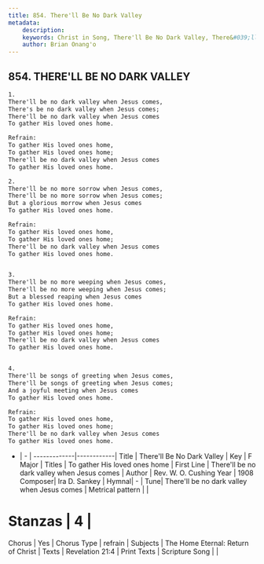 ```yaml
---
title: 854. There'll Be No Dark Valley
metadata:
    description: 
    keywords: Christ in Song, There'll Be No Dark Valley, There&#039;ll be no dark valley when Jesus comes, To gather His loved ones home
    author: Brian Onang'o
---
```



## 854. THERE'LL BE NO DARK VALLEY

```txt
1.
There'll be no dark valley when Jesus comes,
There's be no dark valley when Jesus comes;
There'll be no dark valley when Jesus comes
To gather His loved ones home.

Refrain:
To gather His loved ones home,
To gather His loved ones home;
There'll be no dark valley when Jesus comes
To gather His loved ones home.

2.
There'll be no more sorrow when Jesus comes,
There'll be no more sorrow when Jesus comes;
But a glorious morrow when Jesus comes
To gather His loved ones home. 

Refrain:
To gather His loved ones home,
To gather His loved ones home;
There'll be no dark valley when Jesus comes
To gather His loved ones home.


3.
There'll be no more weeping when Jesus comes,
There'll be no more weeping when Jesus comes;
But a blessed reaping when Jesus comes
To gather His loved ones home. 

Refrain:
To gather His loved ones home,
To gather His loved ones home;
There'll be no dark valley when Jesus comes
To gather His loved ones home.


4.
There'll be songs of greeting when Jesus comes,
There'll be songs of greeting when Jesus comes;
And a joyful meeting when Jesus comes
To gather His loved ones home. 

Refrain:
To gather His loved ones home,
To gather His loved ones home;
There'll be no dark valley when Jesus comes
To gather His loved ones home.

```

- |   -  |
-------------|------------|
Title | There'll Be No Dark Valley |
Key | F Major |
Titles | To gather His loved ones home |
First Line | There&#039;ll be no dark valley when Jesus comes |
Author | Rev. W. O. Cushing
Year | 1908
Composer| Ira D. Sankey |
Hymnal|  - |
Tune| There&#039;ll be no dark valley when Jesus comes |
Metrical pattern | |
# Stanzas | 4 |
Chorus | Yes |
Chorus Type | refrain |
Subjects | The Home Eternal: Return of Christ |
Texts | Revelation 21:4 |
Print Texts | 
Scripture Song |  |
  
